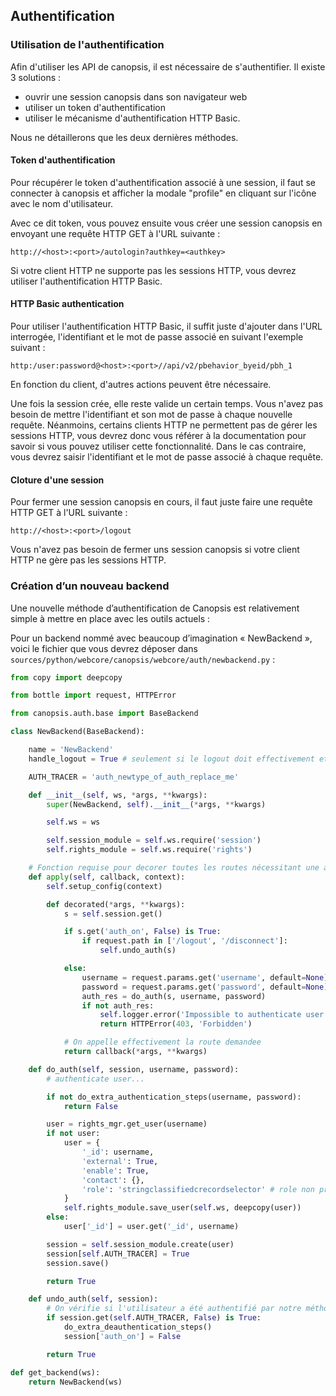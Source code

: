 ## Authentification

### Utilisation de l'authentification

Afin d'utiliser les API de canopsis, il est nécessaire de s'authentifier.
Il existe 3 solutions :

  - ouvrir une session canopsis dans son navigateur web
  - utiliser un token d'authentification
  - utiliser le mécanisme d'authentification HTTP Basic.

Nous ne détaillerons que les deux dernières méthodes.

#### Token d'authentification

Pour récupérer le token d'authentification associé à une session, il faut se
connecter à canopsis et afficher la modale "profile" en cliquant sur l'icône
avec le nom d'utilisateur.

Avec ce dit token, vous pouvez ensuite vous créer une session canopsis en
envoyant une requête HTTP GET à l'URL suivante :
```
http://<host>:<port>/autologin?authkey=<authkey>
```

Si votre client HTTP ne supporte pas les sessions HTTP, vous devrez
utiliser l'authentification HTTP Basic.


#### HTTP Basic authentication
Pour utiliser l'authentification HTTP Basic, il suffit juste d'ajouter
dans l'URL interrogée, l'identifiant et le mot de passe associé en suivant
l'exemple suivant :

```
http:/user:password@<host>:<port>//api/v2/pbehavior_byeid/pbh_1
```

En fonction du client, d'autres actions peuvent être nécessaire.

Une fois la session crée, elle reste valide un certain temps. Vous n'avez
pas besoin de mettre l'identifiant et son mot de passe à chaque nouvelle
requête. Néanmoins, certains clients HTTP ne permettent pas de gérer les
sessions HTTP, vous devrez donc vous référer à la documentation pour savoir
si vous pouvez utiliser cette fonctionnalité. Dans le cas contraire, vous
devrez saisir l'identifiant et le mot de passe associé à chaque requête.

#### Cloture d'une session
Pour fermer une session canopsis en cours, il faut juste faire une
requête HTTP GET à l'URL suivante :
```
http://<host>:<port>/logout
```

Vous n'avez pas besoin de fermer uns session canopsis si votre client HTTP
ne gère pas les sessions HTTP.

### Création d’un nouveau backend

Une nouvelle méthode d’authentification de Canopsis est relativement simple à mettre en place avec les outils actuels :

Pour un backend nommé avec beaucoup d’imagination « NewBackend », voici le fichier que vous devrez déposer dans `sources/python/webcore/canopsis/webcore/auth/newbackend.py` :

```python
from copy import deepcopy

from bottle import request, HTTPError

from canopsis.auth.base import BaseBackend

class NewBackend(BaseBackend):

    name = 'NewBackend'
    handle_logout = True # seulement si le logout doit effectivement etre gere par vous.

    AUTH_TRACER = 'auth_newtype_of_auth_replace_me'

    def __init__(self, ws, *args, **kwargs):
        super(NewBackend, self).__init__(*args, **kwargs)

        self.ws = ws

        self.session_module = self.ws.require('session')
        self.rights_module = self.ws.require('rights')

    # Fonction requise pour decorer toutes les routes nécessitant une authentification.
    def apply(self, callback, context):
        self.setup_config(context)

        def decorated(*args, **kwargs):
            s = self.session.get()

            if s.get('auth_on', False) is True:
                if request.path in ['/logout', '/disconnect']:
                    self.undo_auth(s)

            else:
                username = request.params.get('username', default=None)
                password = request.params.get('password', default=None)
                auth_res = do_auth(s, username, password)
                if not auth_res:
                    self.logger.error('Impossible to authenticate user')
                    return HTTPError(403, 'Forbidden')

            # On appelle effectivement la route demandee
            return callback(*args, **kwargs)

    def do_auth(self, session, username, password):
        # authenticate user...

        if not do_extra_authentication_steps(username, password):
            return False

        user = rights_mgr.get_user(username)
        if not user:
            user = {
                '_id': username,
                'external': True,
                'enable': True,
                'contact': {},
                'role': 'stringclassifiedcrecordselector' # role non privilégié
            }
            self.rights_module.save_user(self.ws, deepcopy(user))
        else:
            user['_id'] = user.get('_id', username)

        session = self.session_module.create(user)
        session[self.AUTH_TRACER] = True
        session.save()

        return True

    def undo_auth(self, session):
        # On vérifie si l'utilisateur a été authentifié par notre méthode
        if session.get(self.AUTH_TRACER, False) is True:
            do_extra_deauthentication_steps()
            session['auth_on'] = False

        return True

def get_backend(ws):
    return NewBackend(ws)
```

